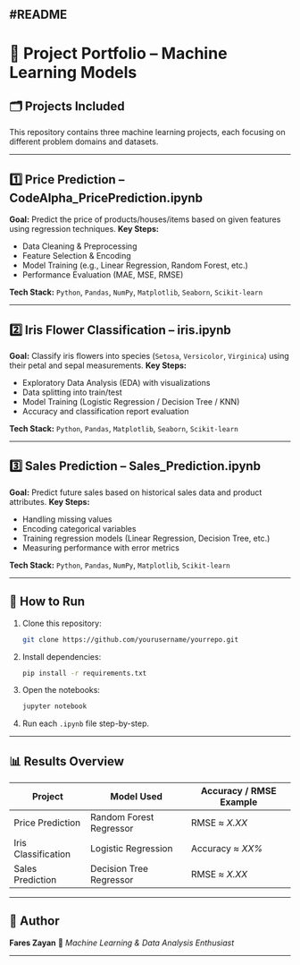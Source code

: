 #README
---

# 📌 Project Portfolio – Machine Learning Models

## 🗂 Projects Included

This repository contains three machine learning projects, each focusing on different problem domains and datasets.

---

## 1️⃣ Price Prediction – **CodeAlpha\_PricePrediction.ipynb**

**Goal:** Predict the price of products/houses/items based on given features using regression techniques.
**Key Steps:**

* Data Cleaning & Preprocessing
* Feature Selection & Encoding
* Model Training (e.g., Linear Regression, Random Forest, etc.)
* Performance Evaluation (MAE, MSE, RMSE)

**Tech Stack:**
`Python`, `Pandas`, `NumPy`, `Matplotlib`, `Seaborn`, `Scikit-learn`

---

## 2️⃣ Iris Flower Classification – **iris.ipynb**

**Goal:** Classify iris flowers into species (`Setosa`, `Versicolor`, `Virginica`) using their petal and sepal measurements.
**Key Steps:**

* Exploratory Data Analysis (EDA) with visualizations
* Data splitting into train/test
* Model Training (Logistic Regression / Decision Tree / KNN)
* Accuracy and classification report evaluation

**Tech Stack:**
`Python`, `Pandas`, `Matplotlib`, `Seaborn`, `Scikit-learn`

---

## 3️⃣ Sales Prediction – **Sales\_Prediction.ipynb**

**Goal:** Predict future sales based on historical sales data and product attributes.
**Key Steps:**

* Handling missing values
* Encoding categorical variables
* Training regression models (Linear Regression, Decision Tree, etc.)
* Measuring performance with error metrics

**Tech Stack:**
`Python`, `Pandas`, `NumPy`, `Matplotlib`, `Scikit-learn`

---

## 🚀 How to Run

1. Clone this repository:

   ```bash
   git clone https://github.com/yourusername/yourrepo.git
   ```
2. Install dependencies:

   ```bash
   pip install -r requirements.txt
   ```
3. Open the notebooks:

   ```bash
   jupyter notebook
   ```
4. Run each `.ipynb` file step-by-step.

---

## 📊 Results Overview

| Project             | Model Used              | Accuracy / RMSE Example |
| ------------------- | ----------------------- | ----------------------- |
| Price Prediction    | Random Forest Regressor | RMSE ≈ *X.XX*           |
| Iris Classification | Logistic Regression     | Accuracy ≈ *XX%*        |
| Sales Prediction    | Decision Tree Regressor | RMSE ≈ *X.XX*           |

---

## 📌 Author

**Fares Zayan**
💼 *Machine Learning & Data Analysis Enthusiast*


---
